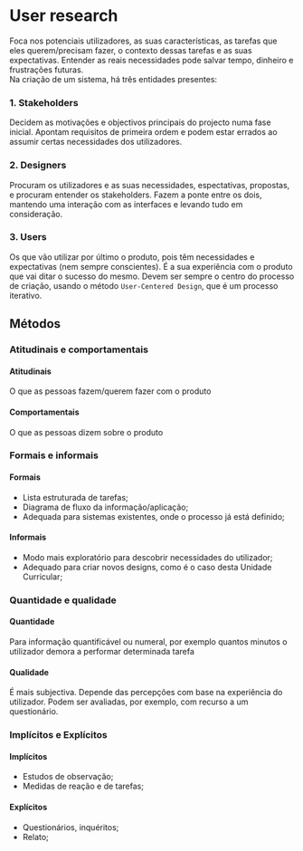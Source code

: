 # User research

Foca nos potenciais utilizadores, as suas características, as tarefas que eles querem/precisam fazer, o contexto dessas tarefas e as suas expectativas. Entender as reais necessidades pode salvar tempo, dinheiro e frustrações futuras. <br>
Na criação de um sistema, há três entidades presentes:

### 1. Stakeholders

Decidem as motivações e objectivos principais do projecto numa fase inicial. Apontam requisitos de primeira ordem e podem estar errados ao assumir certas necessidades dos utilizadores.

### 2. Designers

Procuram os utilizadores e as suas necessidades, espectativas, propostas, e procuram entender os stakeholders. Fazem a ponte entre os dois, mantendo uma interação com as interfaces e levando tudo em consideração.

### 3. Users

Os que vão utilizar por último o produto, pois têm necessidades e expectativas (nem sempre conscientes). É a sua experiência com o produto que vai ditar o sucesso do mesmo. Devem ser sempre o centro do processo de criação, usando o método `User-Centered Design`, que é um processo iterativo.

## Métodos

### Atitudinais e comportamentais

#### Atitudinais

O que as pessoas fazem/querem fazer com o produto

#### Comportamentais

O que as pessoas dizem sobre o produto

### Formais e informais

#### Formais

- Lista estruturada de tarefas;
- Diagrama de fluxo da informação/aplicação;
- Adequada para sistemas existentes, onde o processo já está definido;

#### Informais

- Modo mais exploratório para descobrir necessidades do utilizador;
- Adequado para criar novos designs, como é o caso desta Unidade Curricular;

### Quantidade e qualidade

#### Quantidade

Para informação quantificável ou numeral, por exemplo quantos minutos o utilizador demora a performar determinada tarefa

#### Qualidade

É mais subjectiva. Depende das percepções com base na experiência do utilizador. Podem ser avaliadas, por exemplo, com recurso a um questionário.

### Implícitos e Explícitos

#### Implícitos

- Estudos de observação;
- Medidas de reação e de tarefas;

#### Explícitos

- Questionários, inquéritos;
- Relato;
